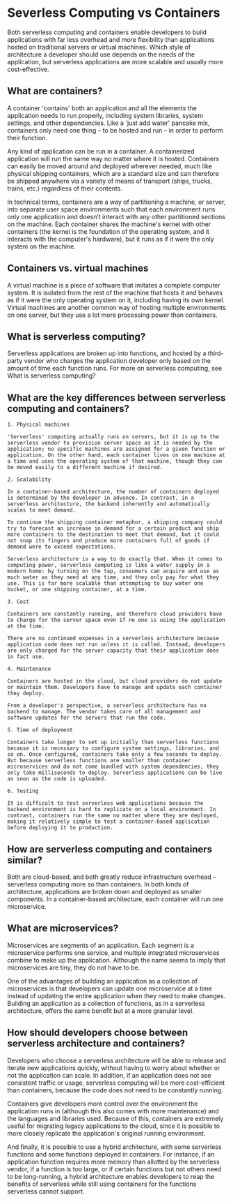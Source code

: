 # Severless Computing vs Containers

Both serverless computing and containers enable developers to build applications with far less overhead and more flexibility than applications hosted on traditional servers or virtual machines. Which style of architecture a developer should use depends on the needs of the application, but serverless applications are more scalable and usually more cost-effective.

## What are containers?

A container 'contains' both an application and all the elements the application needs to run properly, including system libraries, system settings, and other dependencies. Like a 'just add water' pancake mix, containers only need one thing – to be hosted and run – in order to perform their function.

Any kind of application can be run in a container. A containerized application will run the same way no matter where it is hosted. Containers can easily be moved around and deployed wherever needed, much like physical shipping containers, which are a standard size and can therefore be shipped anywhere via a variety of means of transport (ships, trucks, trains, etc.) regardless of their contents.

In technical terms, containers are a way of partitioning a machine, or server, into separate user space environments such that each environment runs only one application and doesn’t interact with any other partitioned sections on the machine. Each container shares the machine's kernel with other containers (the kernel is the foundation of the operating system, and it interacts with the computer's hardware), but it runs as if it were the only system on the machine.

## Containers vs. virtual machines

A virtual machine is a piece of software that imitates a complete computer system. It is isolated from the rest of the machine that hosts it and behaves as if it were the only operating system on it, including having its own kernel. Virtual machines are another common way of hosting multiple environments on one server, but they use a lot more processing power than containers.

## What is serverless computing?

Serverless applications are broken up into functions, and hosted by a third-party vendor who charges the application developer only based on the amount of time each function runs. For more on serverless computing, see What is serverless computing?

## What are the key differences between serverless computing and containers?

```
1. Physical machines

'Serverless' computing actually runs on servers, but it is up to the serverless vendor to provision server space as it is needed by the application; no specific machines are assigned for a given function or application. On the other hand, each container lives on one machine at a time and uses the operating system of that machine, though they can be moved easily to a different machine if desired.

2. Scalability

In a container-based architecture, the number of containers deployed is determined by the developer in advance. In contrast, in a serverless architecture, the backend inherently and automatically scales to meet demand.

To continue the shipping container metaphor, a shipping company could try to forecast an increase in demand for a certain product and ship more containers to the destination to meet that demand, but it could not snap its fingers and produce more containers full of goods if demand were to exceed expectations.

Serverless architecture is a way to do exactly that. When it comes to computing power, serverless computing is like a water supply in a modern home: by turning on the tap, consumers can acquire and use as much water as they need at any time, and they only pay for what they use. This is far more scalable than attempting to buy water one bucket, or one shipping container, at a time.

3. Cost

Containers are constantly running, and therefore cloud providers have to charge for the server space even if no one is using the application at the time.

There are no continued expenses in a serverless architecture because application code does not run unless it is called. Instead, developers are only charged for the server capacity that their application does in fact use.

4. Maintenance

Containers are hosted in the cloud, but cloud providers do not update or maintain them. Developers have to manage and update each container they deploy.

From a developer's perspective, a serverless architecture has no backend to manage. The vendor takes care of all management and software updates for the servers that run the code.

5. Time of deployment

Containers take longer to set up initially than serverless functions because it is necessary to configure system settings, libraries, and so on. Once configured, containers take only a few seconds to deploy. But because serverless functions are smaller than container microservices and do not come bundled with system dependencies, they only take milliseconds to deploy. Serverless applications can be live as soon as the code is uploaded.

6. Testing

It is difficult to test serverless web applications because the backend environment is hard to replicate on a local environment. In contrast, containers run the same no matter where they are deployed, making it relatively simple to test a container-based application before deploying it to production.

```

## How are serverless computing and containers similar?

Both are cloud-based, and both greatly reduce infrastructure overhead – serverless computing more so than containers. In both kinds of architecture, applications are broken down and deployed as smaller components. In a container-based architecture, each container will run one microservice.

## What are microservices?

Microservices are segments of an application. Each segment is a microservice performs one service, and multiple integrated microservices combine to make up the application. Although the name seems to imply that microservices are tiny, they do not have to be.

One of the advantages of building an application as a collection of microservices is that developers can update one microservice at a time instead of updating the entire application when they need to make changes. Building an application as a collection of functions, as in a serverless architecture, offers the same benefit but at a more granular level.

## How should developers choose between serverless architecture and containers?

Developers who choose a serverless architecture will be able to release and iterate new applications quickly, without having to worry about whether or not the application can scale. In addition, if an application does not see consistent traffic or usage, serverless computing will be more cost-efficient than containers, because the code does not need to be constantly running.

Containers give developers more control over the environment the application runs in (although this also comes with more maintenance) and the languages and libraries used. Because of this, containers are extremely useful for migrating legacy applications to the cloud, since it is possible to more closely replicate the application's original running environment.

And finally, it is possible to use a hybrid architecture, with some serverless functions and some functions deployed in containers. For instance, if an application function requires more memory than allotted by the serverless vendor, if a function is too large, or if certain functions but not others need to be long-running, a hybrid architecture enables developers to reap the benefits of serverless while still using containers for the functions serverless cannot support.